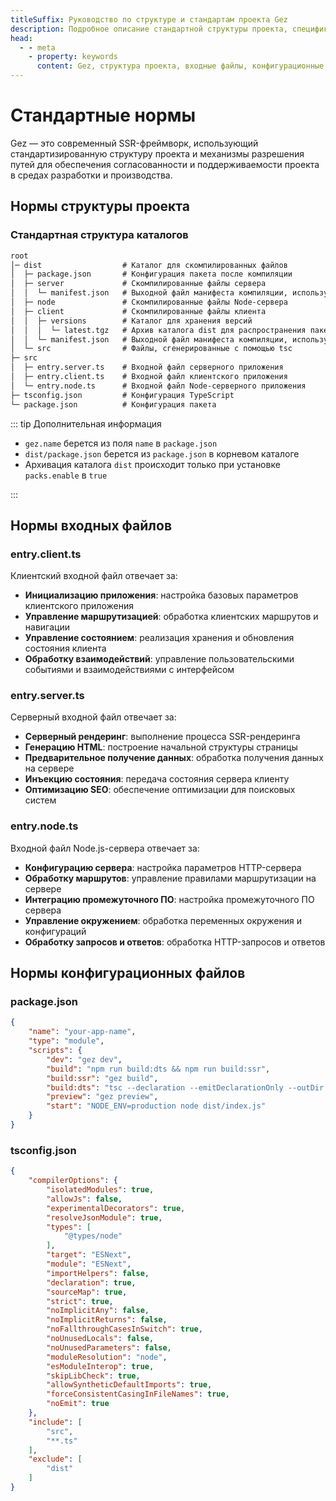 ```yaml
---
titleSuffix: Руководство по структуре и стандартам проекта Gez
description: Подробное описание стандартной структуры проекта, спецификаций входных файлов и конфигурационных файлов фреймворка Gez, помогающее разработчикам создавать стандартизированные и поддерживаемые SSR-приложения.
head:
  - - meta
    - property: keywords
      content: Gez, структура проекта, входные файлы, конфигурационные стандарты, SSR-фреймворк, TypeScript, стандарты проекта, стандарты разработки
---
```


# Стандартные нормы

Gez — это современный SSR-фреймворк, использующий стандартизированную структуру проекта и механизмы разрешения путей для обеспечения согласованности и поддерживаемости проекта в средах разработки и производства.

## Нормы структуры проекта

### Стандартная структура каталогов

```txt
root
│─ dist                  # Каталог для скомпилированных файлов
│  ├─ package.json       # Конфигурация пакета после компиляции
│  ├─ server             # Скомпилированные файлы сервера
│  │  └─ manifest.json   # Выходной файл манифеста компиляции, используется для создания importmap
│  ├─ node               # Скомпилированные файлы Node-сервера
│  ├─ client             # Скомпилированные файлы клиента
│  │  ├─ versions        # Каталог для хранения версий
│  │  │  └─ latest.tgz   # Архив каталога dist для распространения пакета
│  │  └─ manifest.json   # Выходной файл манифеста компиляции, используется для создания importmap
│  └─ src                # Файлы, сгенерированные с помощью tsc
├─ src
│  ├─ entry.server.ts    # Входной файл серверного приложения
│  ├─ entry.client.ts    # Входной файл клиентского приложения
│  └─ entry.node.ts      # Входной файл Node-серверного приложения
├─ tsconfig.json         # Конфигурация TypeScript
└─ package.json          # Конфигурация пакета
```

::: tip Дополнительная информация
- `gez.name` берется из поля `name` в `package.json`
- `dist/package.json` берется из `package.json` в корневом каталоге
- Архивация каталога `dist` происходит только при установке `packs.enable` в `true`

:::

## Нормы входных файлов

### entry.client.ts
Клиентский входной файл отвечает за:
- **Инициализацию приложения**: настройка базовых параметров клиентского приложения
- **Управление маршрутизацией**: обработка клиентских маршрутов и навигации
- **Управление состоянием**: реализация хранения и обновления состояния клиента
- **Обработку взаимодействий**: управление пользовательскими событиями и взаимодействиями с интерфейсом

### entry.server.ts
Серверный входной файл отвечает за:
- **Серверный рендеринг**: выполнение процесса SSR-рендеринга
- **Генерацию HTML**: построение начальной структуры страницы
- **Предварительное получение данных**: обработка получения данных на сервере
- **Инъекцию состояния**: передача состояния сервера клиенту
- **Оптимизацию SEO**: обеспечение оптимизации для поисковых систем

### entry.node.ts
Входной файл Node.js-сервера отвечает за:
- **Конфигурацию сервера**: настройка параметров HTTP-сервера
- **Обработку маршрутов**: управление правилами маршрутизации на сервере
- **Интеграцию промежуточного ПО**: настройка промежуточного ПО сервера
- **Управление окружением**: обработка переменных окружения и конфигураций
- **Обработку запросов и ответов**: обработка HTTP-запросов и ответов

## Нормы конфигурационных файлов

### package.json

```json title="package.json"
{
    "name": "your-app-name",
    "type": "module",
    "scripts": {
        "dev": "gez dev",
        "build": "npm run build:dts && npm run build:ssr",
        "build:ssr": "gez build",
        "build:dts": "tsc --declaration --emitDeclarationOnly --outDir dist/src",
        "preview": "gez preview",
        "start": "NODE_ENV=production node dist/index.js"
    }
}
```

### tsconfig.json

```json title="tsconfig.json"
{
    "compilerOptions": {
        "isolatedModules": true,
        "allowJs": false,
        "experimentalDecorators": true,
        "resolveJsonModule": true,
        "types": [
            "@types/node"
        ],
        "target": "ESNext",
        "module": "ESNext",
        "importHelpers": false,
        "declaration": true,
        "sourceMap": true,
        "strict": true,
        "noImplicitAny": false,
        "noImplicitReturns": false,
        "noFallthroughCasesInSwitch": true,
        "noUnusedLocals": false,
        "noUnusedParameters": false,
        "moduleResolution": "node",
        "esModuleInterop": true,
        "skipLibCheck": true,
        "allowSyntheticDefaultImports": true,
        "forceConsistentCasingInFileNames": true,
        "noEmit": true
    },
    "include": [
        "src",
        "**.ts"
    ],
    "exclude": [
        "dist"
    ]
}
```